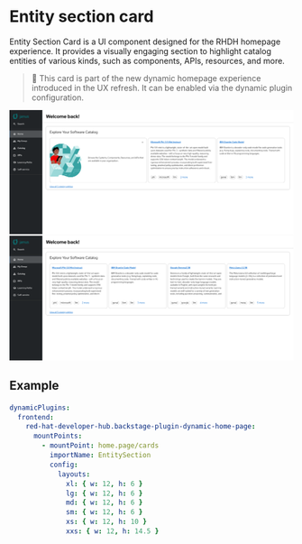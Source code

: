 # Entity section card

Entity Section Card is a UI component designed for the RHDH homepage experience. It provides a visually engaging section to highlight catalog entities of various kinds, such as components, APIs, resources, and more.

> 📌 This card is part of the new dynamic homepage experience introduced in the UX refresh. It can be enabled via the dynamic plugin configuration.

![Home page with Entity section card](entity-section-1.png)
![Home page with Entity section card](entity-section-2.png)

## Example

```yaml
dynamicPlugins:
  frontend:
    red-hat-developer-hub.backstage-plugin-dynamic-home-page:
      mountPoints:
        - mountPoint: home.page/cards
          importName: EntitySection
          config:
            layouts:
              xl: { w: 12, h: 6 }
              lg: { w: 12, h: 6 }
              md: { w: 12, h: 6 }
              sm: { w: 12, h: 6 }
              xs: { w: 12, h: 10 }
              xxs: { w: 12, h: 14.5 }
```
